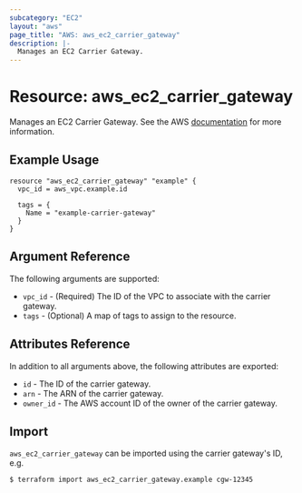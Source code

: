 ```yaml
---
subcategory: "EC2"
layout: "aws"
page_title: "AWS: aws_ec2_carrier_gateway"
description: |-
  Manages an EC2 Carrier Gateway.
---
```


# Resource: aws_ec2_carrier_gateway

Manages an EC2 Carrier Gateway. See the AWS [documentation](https://docs.aws.amazon.com/vpc/latest/userguide/Carrier_Gateway.html) for more information.

## Example Usage

```hcl
resource "aws_ec2_carrier_gateway" "example" {
  vpc_id = aws_vpc.example.id

  tags = {
    Name = "example-carrier-gateway"
  }
}
```

## Argument Reference

The following arguments are supported:

* `vpc_id` - (Required) The ID of the VPC to associate with the carrier gateway.
* `tags` - (Optional) A map of tags to assign to the resource.

## Attributes Reference

In addition to all arguments above, the following attributes are exported:

* `id` - The ID of the carrier gateway.
* `arn` - The ARN of the carrier gateway.
* `owner_id` - The AWS account ID of the owner of the carrier gateway.

## Import

`aws_ec2_carrier_gateway` can be imported using the carrier gateway's ID,
e.g.

```
$ terraform import aws_ec2_carrier_gateway.example cgw-12345
```
